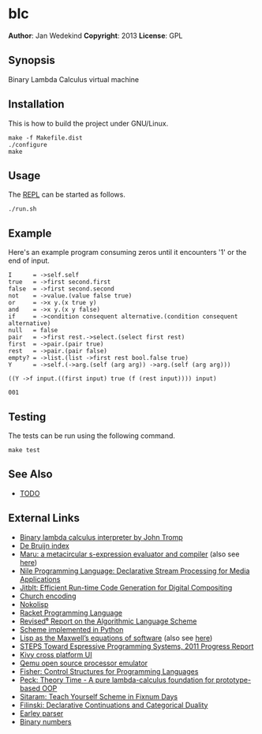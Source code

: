 blc
===

**Author**:       Jan Wedekind
**Copyright**:    2013
**License**:      GPL

Synopsis
--------

Binary Lambda Calculus virtual machine

Installation
------------

This is how to build the project under GNU/Linux.

    make -f Makefile.dist
    ./configure
    make

Usage
-----

The [REPL](http://en.wikipedia.org/wiki/Read-eval-print\_loop) can be started as follows.

    ./run.sh

Example
-------

Here's an example program consuming zeros until it encounters '1' or the end of input.

    I      = ->self.self
    true   = ->first second.first
    false  = ->first second.second
    not    = ->value.(value false true)
    or     = ->x y.(x true y)
    and    = ->x y.(x y false)
    if     = ->condition consequent alternative.(condition consequent alternative)
    null   = false
    pair   = ->first rest.->select.(select first rest)
    first  = ->pair.(pair true)
    rest   = ->pair.(pair false)
    empty? = ->list.(list ->first rest bool.false true)
    Y      = ->self.(->arg.(self (arg arg)) ->arg.(self (arg arg)))

    ((Y ->f input.((first input) true (f (rest input)))) input)

    001

Testing
-------

The tests can be run using the following command.

    make test

See Also
--------

* [TODO](TODO.html)

External Links
--------------

* [Binary lambda calculus interpreter by John Tromp](http://homepages.cwi.nl/~tromp/cl/cl.html)
* [De Bruijn index](http://en.wikipedia.org/wiki/De\_Bruijn\_index)
* [Maru: a metacircular s-expression evaluator and compiler](http://piumarta.com/software/maru/) (also see [here](https://github.com/kstephens/maru))
* [Nile Programming Language: Declarative Stream Processing for Media Applications](https://github.com/damelang/nile)
* [Jitblt: Efficient Run-time Code Generation for Digital Compositing](http://www.vpri.org/pdf/tr2008002\_jitblt.pdf)
* [Church encoding](http://en.wikipedia.org/wiki/Church\_encoding)
* [Nokolisp](http://koti.welho.com/tnoko/Nokolisp.htm)
* [Racket Programming Language](http://www.racket-lang.org/)
* [Revised⁶ Report on the Algorithmic Language Scheme](http://www.r6rs.org/)
* [Scheme implemented in Python](https://github.com/codebox/scheme-interpreter/blob/master/scheme.py)
* [Lisp as the Maxwell’s equations of software](http://www.michaelnielsen.org/ddi/lisp-as-the-maxwells-equations-of-software/) (also see [here](http://gliese1337.blogspot.co.uk/2012/04/schrodingers-equation-of-software.html))
* [STEPS Toward Espressive Programming Systems, 2011 Progress Report](http://www.vpri.org/pdf/tr2011004\_steps11.pdf)
* [Kivy cross platform UI](http://kivy.org/)
* [Qemu open source processor emulator](http://qemu.org/Manual)
* [Fisher: Control Structures for Programming Languages](http://reports-archive.adm.cs.cmu.edu/anon/anon/usr/ftp/scan/CMU-CS-70-fisher.pdf)
* [Peck: Theory Time - A pure lambda-calculus foundation for prototype-based OOP](http://blog.suspended-chord.info/2012/10/19/theory-time-a-pure-lambda-calculus-foundation-for-prototype-based-oop/)
* [Sitaram: Teach Yourself Scheme in Fixnum Days](http://download.plt-scheme.org/doc/300/pdf/t-y-scheme.pdf)
* [Filinski: Declarative Continuations and Categorical Duality](http://www.diku.dk/hjemmesider/ansatte/andrzej/papers/DCaCD.ps.gz)
* [Earley parser](en.wikipedia.org/wiki/Earley\_parser)
* [Binary numbers](http://en.wikipedia.org/wiki/Binary\_number)
